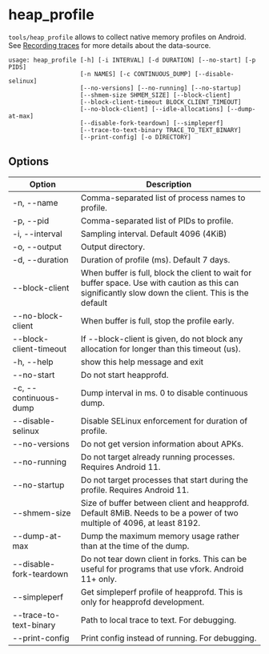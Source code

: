 # heap_profile

`tools/heap_profile` allows to collect native memory profiles on Android.
See [Recording traces](/docs/recording/data-sources.md#heapprofd) for more
details about the data-source.

```
usage: heap_profile [-h] [-i INTERVAL] [-d DURATION] [--no-start] [-p PIDS]
                    [-n NAMES] [-c CONTINUOUS_DUMP] [--disable-selinux]
                    [--no-versions] [--no-running] [--no-startup]
                    [--shmem-size SHMEM_SIZE] [--block-client]
                    [--block-client-timeout BLOCK_CLIENT_TIMEOUT]
                    [--no-block-client] [--idle-allocations] [--dump-at-max]
                    [--disable-fork-teardown] [--simpleperf]
                    [--trace-to-text-binary TRACE_TO_TEXT_BINARY]
                    [--print-config] [-o DIRECTORY]
```

## Options
|Option|Description|
|---|---|
| -n, --name | Comma-separated list of process names to profile. |
| -p, --pid | Comma-separated list of PIDs to profile. |
| -i, --interval | Sampling interval. Default 4096 (4KiB) |
| -o, --output | Output directory. |
| -d, --duration | Duration of profile (ms). Default 7 days. |
| --block-client | When buffer is full, block the client to wait for buffer space. Use with caution as this can significantly slow down the client. This is the default |
| --no-block-client | When buffer is full, stop the profile early. |
| --block-client-timeout | If --block-client is given, do not block any allocation for longer than this timeout (us). |
| -h, --help | show this help message and exit |
| --no-start | Do not start heapprofd. |
| -c, --continuous-dump | Dump interval in ms. 0 to disable continuous dump. |
| --disable-selinux | Disable SELinux enforcement for duration of profile. |
| --no-versions | Do not get version information about APKs. |
| --no-running | Do not target already running processes. Requires Android 11. |
| --no-startup | Do not target processes that start during the profile. Requires Android 11. |
| --shmem-size | Size of buffer between client and heapprofd. Default 8MiB. Needs to be a power of two multiple of 4096, at least 8192. |
| --dump-at-max | Dump the maximum memory usage rather than at the time of the dump. |
| --disable-fork-teardown | Do not tear down client in forks. This can be useful for programs that use vfork. Android 11+ only. |
| --simpleperf | Get simpleperf profile of heapprofd. This is only for heapprofd development. |
| --trace-to-text-binary | Path to local trace to text. For debugging. |
| --print-config | Print config instead of running. For debugging. |
